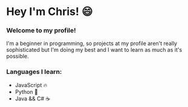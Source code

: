 # Hey I'm Chris! 😄

### Welcome to my profile!

I'm a beginner in programming, so projects at my profile aren't really sophisticated but I'm doing my best and I want to learn as much as it's possible.

### Languages I learn:
- JavaScript 🔥
- Python 🐍
- Java && C# ☕
